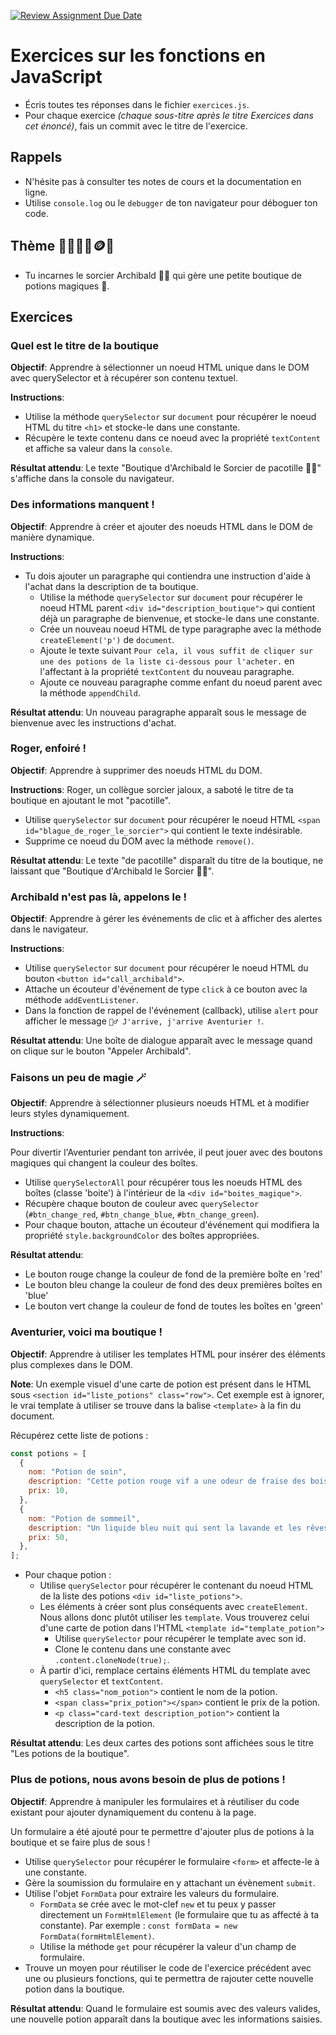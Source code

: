 [![Review Assignment Due Date](https://classroom.github.com/assets/deadline-readme-button-22041afd0340ce965d47ae6ef1cefeee28c7c493a6346c4f15d667ab976d596c.svg)](https://classroom.github.com/a/2An2HWwO)
# Exercices sur les fonctions en JavaScript

- Écris toutes tes réponses dans le fichier `exercices.js`.
- Pour chaque exercice _(chaque sous-titre après le titre Exercices dans cet énoncé)_, fais un commit avec le titre de l'exercice.

## Rappels

- N'hésite pas à consulter tes notes de cours et la documentation en ligne.
- Utilise `console.log` ou le `debugger` de ton navigateur pour déboguer ton code.

## Thème 🔮🧙‍♂️🧪🪙🍄

- Tu incarnes le sorcier Archibald 🧙‍♂️ qui gère une petite boutique de potions magiques 🧪.

## Exercices

### Quel est le titre de la boutique

**Objectif**: Apprendre à sélectionner un noeud HTML unique dans le DOM avec querySelector et à récupérer son contenu textuel.

**Instructions**:

- Utilise la méthode `querySelector` sur `document` pour récupérer le noeud HTML du titre `<h1>` et stocke-le dans une constante.
- Récupère le texte contenu dans ce noeud avec la propriété `textContent` et affiche sa valeur dans la `console`.

**Résultat attendu**: Le texte "Boutique d'Archibald le Sorcier de pacotille 🧙‍♂️" s'affiche dans la console du navigateur.

### Des informations manquent !

**Objectif**: Apprendre à créer et ajouter des noeuds HTML dans le DOM de manière dynamique.

**Instructions**:

- Tu dois ajouter un paragraphe qui contiendra une instruction d'aide à l'achat dans la description de ta boutique.
  - Utilise la méthode `querySelector` sur `document` pour récupérer le noeud HTML parent `<div id="description_boutique">` qui contient déjà un paragraphe de bienvenue, et stocke-le dans une constante.
  - Crée un nouveau noeud HTML de type paragraphe avec la méthode `createElement('p')` de `document`.
  - Ajoute le texte suivant `Pour cela, il vous suffit de cliquer sur une des potions de la liste ci-dessous pour l'acheter.` en l'affectant à la propriété `textContent` du nouveau paragraphe.
  - Ajoute ce nouveau paragraphe comme enfant du noeud parent avec la méthode `appendChild`.

**Résultat attendu**: Un nouveau paragraphe apparaît sous le message de bienvenue avec les instructions d'achat.

### Roger, enfoiré !

**Objectif**: Apprendre à supprimer des noeuds HTML du DOM.

**Instructions**:
Roger, un collègue sorcier jaloux, a saboté le titre de ta boutique en ajoutant le mot "pacotille".

- Utilise `querySelector` sur `document` pour récupérer le noeud HTML `<span id="blague_de_roger_le_sorcier">` qui contient le texte indésirable.
- Supprime ce noeud du DOM avec la méthode `remove()`.

**Résultat attendu**: Le texte "de pacotille" disparaît du titre de la boutique, ne laissant que "Boutique d'Archibald le Sorcier 🧙‍♂️".

### Archibald n'est pas là, appelons le !

**Objectif**: Apprendre à gérer les événements de clic et à afficher des alertes dans le navigateur.

**Instructions**:

- Utilise `querySelector` sur `document` pour récupérer le noeud HTML du bouton `<button id="call_archibald">`.
- Attache un écouteur d'événement de type `click` à ce bouton avec la méthode `addEventListener`.
- Dans la fonction de rappel de l'événement (callback), utilise `alert` pour afficher le message `🧙‍♂️ J'arrive, j'arrive Aventurier !`.

**Résultat attendu**: Une boîte de dialogue apparaît avec le message quand on clique sur le bouton "Appeler Archibald".

### Faisons un peu de magie 🪄

**Objectif**: Apprendre à sélectionner plusieurs noeuds HTML et à modifier leurs styles dynamiquement.

**Instructions**:

Pour divertir l'Aventurier pendant ton arrivée, il peut jouer avec des boutons magiques qui changent la couleur des boîtes.

- Utilise `querySelectorAll` pour récupérer tous les noeuds HTML des boîtes (classe 'boite') à l'intérieur de la `<div id="boites_magique">`.
- Récupère chaque bouton de couleur avec `querySelector` (`#btn_change_red`, `#btn_change_blue`, `#btn_change_green`).
- Pour chaque bouton, attache un écouteur d'événement qui modifiera la propriété `style.backgroundColor` des boîtes appropriées.

**Résultat attendu**:

- Le bouton rouge change la couleur de fond de la première boîte en 'red'
- Le bouton bleu change la couleur de fond des deux premières boîtes en 'blue'
- Le bouton vert change la couleur de fond de toutes les boîtes en 'green'

### Aventurier, voici ma boutique !

**Objectif**: Apprendre à utiliser les templates HTML pour insérer des éléments plus complexes dans le DOM.

**Note**: Un exemple visuel d'une carte de potion est présent dans le HTML sous `<section id="liste_potions" class="row">`. Cet exemple est à ignorer, le vrai template à utiliser se trouve dans la balise `<template>` à la fin du document.

Récupérez cette liste de potions :

```js
const potions = [
  {
    nom: "Potion de soin",
    description: "Cette potion rouge vif a une odeur de fraise des bois. Un seul gorgée et vos blessures se referment comme par magie ! Effets secondaires possibles: cheveux roses pendant 24h.",
    prix: 10,
  },
  {
    nom: "Potion de sommeil",
    description: "Un liquide bleu nuit qui sent la lavande et les rêves. Une goutte et vous dormirez comme un bébé dragon ! Attention: ne pas utiliser si vous devez combattre un troll dans les prochaines 8 heures.",
    prix: 50,
  },
];
```

- Pour chaque potion :
  - Utilise `querySelector` pour récupérer le contenant du noeud HTML de la liste des potions `<div id="liste_potions">`.
  - Les éléments à créer sont plus conséquents avec `createElement`. Nous allons donc plutôt utiliser les `template`. Vous trouverez celui d'une carte de potion dans l'HTML `<template id="template_potion">`
    - Utilise `querySelector` pour récupérer le template avec son id.
    - Clone le contenu dans une constante avec `.content.cloneNode(true);`.
  - À partir d'ici, remplace certains éléments HTML du template avec `querySelector` et `textContent`.
    - `<h5 class="nom_potion">` contient le nom de la potion.
    - `<span class="prix_potion"></span>` contient le prix de la potion.
    - `<p class="card-text description_potion">` contient la description de la potion.

**Résultat attendu**: Les deux cartes des potions sont affichées sous le titre "Les potions de la boutique".

### Plus de potions, nous avons besoin de plus de potions !

**Objectif**: Apprendre à manipuler les formulaires et à réutiliser du code existant pour ajouter dynamiquement du contenu à la page.

Un formulaire a été ajouté pour te permettre d'ajouter plus de potions à la boutique et se faire plus de sous !

- Utilise `querySelector` pour récupérer le formulaire `<form>` et affecte-le à une constante.
- Gère la soumission du formulaire en y attachant un évènement `submit`.
- Utilise l'objet `FormData` pour extraire les valeurs du formulaire.
  - `FormData` se crée avec le mot-clef `new` et tu peux y passer directement un `FormHtmlElement` (le formulaire que tu as affecté à ta constante). Par exemple : `const formData = new FormData(formHtmlElement)`.
  - Utilise la méthode `get` pour récupérer la valeur d'un champ de formulaire.
- Trouve un moyen pour réutiliser le code de l'exercice précédent avec une ou plusieurs fonctions, qui te permettra de rajouter cette nouvelle potion dans la boutique.

**Résultat attendu**: Quand le formulaire est soumis avec des valeurs valides, une nouvelle potion apparaît dans la boutique avec les informations saisies.
